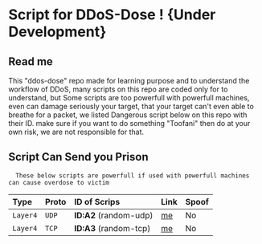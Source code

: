 
# Script for DDoS-Dose ! {Under Development}


## Read me

This "ddos-dose" repo made for learning purpose and to understand the workflow of DDoS, many scripts on this repo are coded only for to understand, but Some scripts are too powerfull with powerfull machines, even can damage seriously your target, that your target can't even able to breathe for a packet, we listed Dangerous script below on this repo with their ID. make sure if you want to do something "Toofani" then do at your own risk, we are not responsible for that.



## Script Can Send you Prison
```
  These below scripts are powerfull if used with powerfull machines can cause overdose to victim
```

| Type      | Proto    | ID of Scrips                      | Link | Spoof |
| :-------- | :------- | :-------------------------------- | :--- | :---  |
| `Layer4`  | `UDP`    | **ID:A2** (random-udp)             |  [me](https://github.com/cyberceros/ddos-dose/tree/main/Layer4/UDP/random-udp%20%7C%20ID:A2)    | No    |
| `Layer4`  | `TCP`    | **ID:A3** (random-tcp)           |  [me](https://github.com/cyberceros/ddos-dose/tree/main/Layer4/TCP/random-tcp%20%7C%20ID:A3)    | No    |
